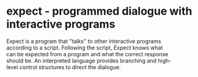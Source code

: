# expect - programmed dialogue with interactive programs  

Expect is a program that "talks" to other interactive programs  
according to a script.  Following the script, Expect knows what  
can be expected from a program and what the correct response  
should be.  An interpreted language provides branching and high-  
level control structures to direct the dialogue.  
